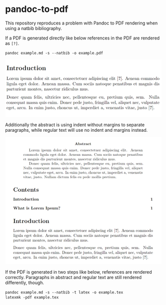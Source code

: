 # pandoc-to-pdf

This repository reproduces a problem with Pandoc to PDF rendering when using a natbib bibliography.

If a PDF is generated directly like below references in the PDF are rendered as `[?]`.

```
pandoc example.md -s --natbib -o example.pdf
```

![Citations](./screenshot-citations-not-rendered.png)

Additionally the abstract is using indent without margins to separate paragraphs, while regular text will use no indent and margins instead.

![Paragraphs](./screenshot-paragraph-rendering.png)

If the PDF is generated in two steps like below, references are rendered correctly. Paragraphs in abstract and regular text are still rendered differently, though.

```
pandoc example.md -s --natbib -t latex -o example.tex
latexmk -pdf example.tex
```
